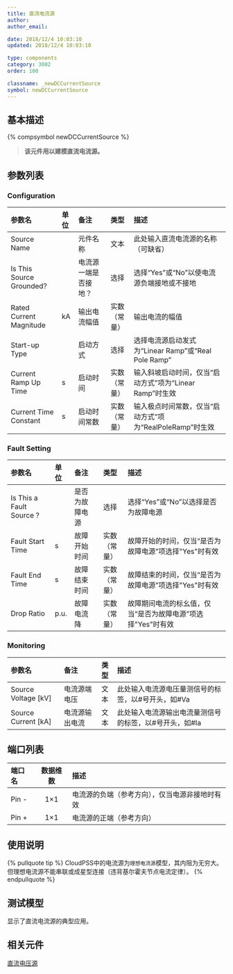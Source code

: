 ```yaml
---
title: 直流电流源
author: 
author_email:

date: 2018/12/4 10:03:10
updated: 2018/12/4 10:03:10

type: components
category: 3002
order: 100

classname: _newDCCurrentSource
symbol: newDCCurrentSource
---
```

## 基本描述
{% compsymbol newDCCurrentSource %}

> **该元件用以建模直流电流源。**

## 参数列表
### Configuration
| 参数名 | 单位 | 备注 | 类型 | 描述 |
| :--- | :--- | :--- | :--: | :--- |
| Source Name |  | 元件名称 | 文本 | 此处输入直流电流源的名称（可缺省） |
| Is This Source Grounded? |  | 电流源一端是否接地？ | 选择 | 选择“Yes”或“No”以使电流源负端接地或不接地 |
| Rated Current Magnitude | kA | 输出电流幅值 | 实数（常量） | 输出电流的幅值 |
| Start-up Type |  | 启动方式 | 选择 | 选择电流源启动发式为“Linear Ramp”或“Real Pole Ramp” |
| Current Ramp Up Time | s | 启动时间 | 实数（常量） | 输入斜坡启动时间，仅当“启动方式"项为“Linear Ramp”时生效 |
| Current Time Constant | s | 启动时间常数 | 实数（常量） | 输入极点时间常数，仅当“启动方式”项为“RealPoleRamp”时生效 |

### Fault Setting
| 参数名 | 单位 | 备注 | 类型 | 描述 |
| :--- | :--- | :--- | :--: | :--- |
| Is This a Fault Source ? |  | 是否为故障电源 | 选择 | 选择“Yes”或“No”以选择是否为故障电源|
| Fault Start Time | s | 故障开始时间 | 实数（常量） | 故障开始的时间，仅当“是否为故障电源”项选择"Yes"时有效 |
| Fault End Time | s | 故障结束时间 | 实数（常量） | 故障结束的时间，仅当“是否为故障电源”项选择"Yes"时有效 |
| Drop Ratio | p.u. | 故障电流降 | 实数（常量） | 故障期间电流的标幺值，仅当“是否为故障电源”项选择"Yes"时有效|

### Monitoring
| 参数名 | 备注 | 类型 | 描述 |
| :--- | :--- | :--: | :--- |
| Source Voltage \[kV\] | 电流源端电压 | 文本 | 此处输入电流源电压量测信号的标签，以#号开头，如#Va |
| Source Current \[kA\] | 电流源输出电流 | 文本 | 此处输入电流源输出电流量测信号的标签，以#号开头，如#Ia |


## 端口列表

| 端口名 | 数据维数 | 描述 |
| :--- | :--:  | :--- |
| Pin - | 1×1 | 电流源的负端（参考方向），仅当电源非接地时有效 |                   
| Pin + | 1×1 | 电流源的正端（参考方向）|                   

## 使用说明

{% pullquote tip %}
CloudPSS中的电流源为`理想电流源`模型，其内阻为无穷大。但理想电流源不能串联或成星型连接（违背基尔霍夫节点电流定律）。
{% endpullquote %}

## 测试模型
[<test name>](<test link>)显示了直流电流源的典型应用。

## 相关元件



[直流电压源](/components/comp_newDCVoltageSource.html)
